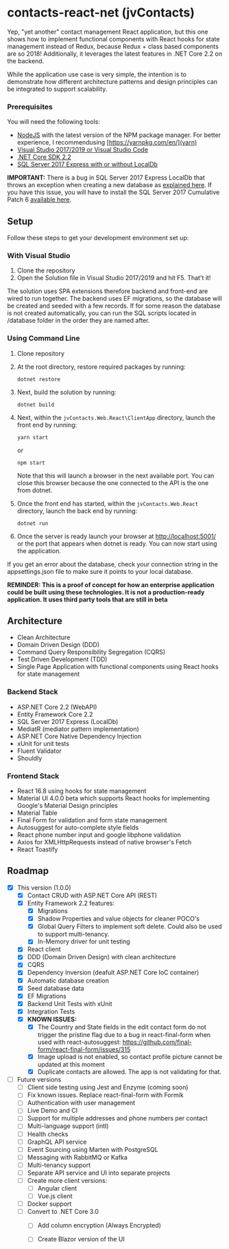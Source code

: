 # contacts-react-net (jvContacts)
Yep, "yet another" contact management React application, but this one shows how to 
implement functional components with React hooks for state management instead of Redux, because Redux + class based components
are so 2018! Additionally, it leverages the latest features in .NET Core 2.2 on the backend. 

While the application use case is very simple, the intention is to 
demonstrate how different architecture patterns and design principles can be integrated 
to support scalability. 

### Prerequisites
You will need the following tools:
* [NodeJS](https://nodejs.org/en/) with the latest version of the NPM package manager. For better experience, I recommendusing [https://yarnpkg.com/en/](yarn) 
* [Visual Studio 2017/2019 or Visual Studio Code](https://www.visualstudio.com/downloads/)
* [.NET Core SDK 2.2](https://www.microsoft.com/net/download/dotnet-core/2.2)
* [SQL Server 2017 Express with or without LocalDb](https://www.microsoft.com/en-us/sql-server/sql-server-editions-express)

**IMPORTANT:**
There is a bug in SQL Server 2017 Express LocalDb that throws an exception when creating a new database as
[explained here](https://support.microsoft.com/en-us/help/4096875/fix-access-is-denied-error-when-you-try-to-create-a-database-in-sql-se). If
you have this issue, you will have to install the SQL Server 2017 Cumulative Patch 6 [available here](https://www.microsoft.com/en-us/download/details.aspx?id=56128).

## Setup
Follow these steps to get your development environment set up:

### With Visual Studio
  1. Clone the repository
  2. Open the Solution file in Visual Studio 2017/2019 and hit F5. That't it! 

The solution uses SPA extensions therefore backend and front-end are wired to run together. The backend uses EF migrations, so the database will be created and seeded with a few records. 
If for some reason the database is not created automatically, you can run the SQL scripts located in /database folder in the order they are named after.

### Using Command Line
  1. Clone repository
  2. At the root directory, restore required packages by running:
     ```
     dotnet restore
     ```
  3. Next, build the solution by running:
     ```
     dotnet build
     ```
  4. Next, within the `jvContacts.Web.React\ClientApp` directory, launch the front end by running:
     ```
     yarn start 
     ```
      or
     ```
     npm start
     ```
      Note that this will launch a browser in the next available port. You can close this browser because the one connected to the API is the one from dotnet.

  5. Once the front end has started, within the `jvContacts.Web.React` directory, launch the back end by running:
     ```
	 dotnet run
	 ```
  5. Once the server is ready launch your browser at [http://localhost:5001/](http://localhost:5001/) or the port that appears when dotnet is ready. You can now start using the application.
 
If you get an error about the database, check your connection string in the appsettings.json file to make sure it points to your local database. 

**REMINDER: This is a proof of concept for how an enterprise application could be built
using these technologies. It is not a production-ready application. It uses third party tools that are still in beta**


## Architecture
* Clean Architecture
* Domain Driven Design (DDD)
* Command Query Responsibility Segregation (CQRS)
* Test Driven Development (TDD)
* Single Page Application with functional components using React hooks for state management

### Backend Stack
* ASP.NET Core 2.2 (WebAPI)
* Entity Framework Core 2.2  
* SQL Server 2017 Express (LocalDb) 
* MediatR (mediator pattern implementation)
* ASP.NET Core Native Dependency Injection
* xUnit for unit tests
* Fluent Validator
* Shouldly
 
### Frontend Stack
* React 16.8 using hooks for state management
* Material UI 4.0.0 beta which supports React hooks for implementing Google's Material Design principles
* Material Table 
* Final Form for validation and form state management
* Autosuggest for auto-complete style fields
* React phone number input and google libphone validation
* Axios for XMLHttpRequests instead of native browser's Fetch
* React Toastify

## Roadmap
- [x] This version (1.0.0)
    - [x] Contact CRUD with ASP.NET Core API (REST)
    - [x] Entity Framework 2.2 features:
      - [x] Migrations 
      - [x] Shadow Properties and value objects for cleaner POCO's
      - [x] Global Query Filters to implement soft delete. Could also be used to support multi-tenancy.
      - [x] In-Memory driver for unit testing
    - [x] React client         
    - [x] DDD (Domain Driven Design) with clean architecture         
    - [x] CQRS
    - [x] Dependency Inversion (deafult ASP.NET Core IoC container)
    - [x] Automatic database creation
    - [x] Seed database data
    - [x] EF Migrations
    - [x] Backend Unit Tests with xUnit
    - [x] Integration Tests    
    - [x] **KNOWN ISSUES:** 
      - [x] The Country and State fields in the edit contact form do not trigger the pristine flag due to a bug in react-final-form when used with react-autosuggest: https://github.com/final-form/react-final-form/issues/315
      - [x] Image upload is not enabled, so contact profile picture cannot be updated at this moment
      - [x] Duplicate contacts are allowed. The app is not validating for that. 
- [ ] Future versions 
    - [ ] Client side testing using Jest and Enzyme (coming soon) 
    - [ ] Fix known issues. Replace react-final-form with Formik
    - [ ] Authentication with user management
    - [ ] Live Demo and CI
    - [ ] Support for multiple addresses and phone numbers per contact
    - [ ] Multi-language support (intl)
    - [ ] Health checks
    - [ ] GraphQL API service
    - [ ] Event Sourcing using Marten with PostgreSQL
    - [ ] Messaging with RabbitMQ or Kafka
    - [ ] Multi-tenancy support
    - [ ] Separate API service and UI into separate projects
    - [ ] Create more client versions:
      - [ ] Angular client
      - [ ] Vue.js client
    - [ ] Docker support
    - [ ] Convert to .NET Core 3.0
      - [ ] Add column encryption (Always Encrypted)
      - [ ] Create Blazor version of the UI
    
